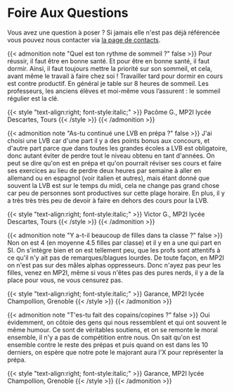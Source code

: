 # Foire Aux Questions


Vous avez une question à poser ? Si jamais elle n'est pas déjà référencée vous pouvez nous contacter via [la page de contacts](https://prepas-mp2i.fr/contact/).

{{< admonition note "Quel est ton rythme de sommeil ?" false >}}
Pour réussir, il faut être en bonne santé. Et pour être en bonne santé, il faut dormir.
Ainsi, il faut toujours mettre la priorité sur son sommeil, et cela, avant même le travail à faire chez soi !
Travailler tard pour dormir en cours est contre productif. En général je table sur 8 heures de sommeil.
Les professeurs, les anciens élèves et moi-même vous l’assurent : le sommeil régulier est la clé.

{{< style "text-align:right; font-style:italic;" >}}
Pacôme G., MP2I lycée Descartes, Tours
{{< /style >}}
{{< /admonition >}}

{{< admonition note "As-tu continué une LVB en prépa ?" false >}}
J'ai choisi une LVB car d'une part il y a des points bonus aux concours, et d'autre part parce que dans toutes les grandes écoles a LVB est obligatoire, donc autant éviter de perdre tout le niveau obtenu en tant d'années.
On peut se dire qu'on est en prépa et qu'on pourrait réviser ses cours et faire ses exercices au lieu de perdre deux heures par semaine à aller en allemand ou en espagnol (voir italien et autres), mais étant donné que souvent la LVB est sur le temps du midi, cela ne change pas grand chose car peu de personnes sont productives sur cette plage horaire.
En plus, il y a très très très peu de devoir à faire en dehors des cours pour la LVB.

{{< style "text-align:right; font-style:italic;" >}}
Victor G., MP2I lycée Descartes, Tours
{{< /style >}}
{{< /admonition >}}

{{< admonition note "Y a-t-il beaucoup de filles dans ta classe ?" false >}}
Non on est 4 (en moyenne 4.5 filles par classe) et il y en a une qui part en SI.
On s'intègre bien et on est tellement peu, que les profs sont attentifs à ce qu'il n'y ait pas de remarques/blagues lourdes.
De toute façon, en MP2I on n'est pas sur des mâles alphas oppresseurs. Donc n'ayez pas peur les filles, venez en MP2I, même si vous n'êtes pas des pures nerds, il y a de la place pour vous, ne vous censurez pas.

{{< style "text-align:right; font-style:italic;" >}}
Garance, MP2I lycée Champollion, Grenoble
{{< /style >}}
{{< /admonition >}}

{{< admonition note "T'es-tu fait des copains/copines ?" false >}}
Oui évidemment, on côtoie des gens qui nous ressemblent et qui ont souvent le même humour.
Ce sont de véritables soutiens, et on se remonte le moral ensemble, il n'y a pas de compétition entre nous.
On sait qu'on est ensemble contre le reste des prépas et puis quand on est dans les 10 derniers, on espère que notre pote le majorant aura l'X pour représenter la prépa.

{{< style "text-align:right; font-style:italic;" >}}
Garance, MP2I lycée Champollion, Grenoble
{{< /style >}}
{{< /admonition >}}

